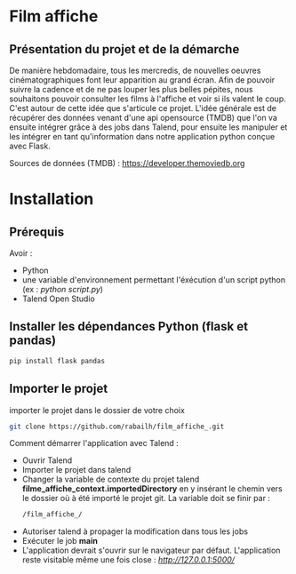 # Film affiche

## Présentation du projet et de la démarche

De manière hebdomadaire, tous les mercredis, de nouvelles oeuvres cinématographiques font leur apparition au grand écran. Afin de pouvoir suivre la cadence et de ne pas louper les plus belles pépites, nous souhaitons pouvoir consulter les films à l'affiche et voir si ils valent le coup. C'est autour de cette idée que s'articule ce projet.
L'idée générale est de récupérer des données venant d'une api opensource (TMDB) que l'on va ensuite intégrer grâce à des jobs dans Talend, pour ensuite les manipuler et les intégrer en tant qu'information dans notre application python conçue avec Flask.

Sources de données (TMDB) : https://developer.themoviedb.org

# Installation

## Prérequis

Avoir :

- Python
- une variable d'environnement permettant l'éxécution d'un script python (ex : *python script.py*)
- Talend Open Studio

## Installer les dépendances Python (flask et pandas)

```bash
pip install flask pandas
```
## Importer le projet

importer le projet dans le dossier de votre choix
```bash
git clone https://github.com/rabailh/film_affiche_.git
```

Comment démarrer l'application avec Talend :
- Ouvrir Talend
- Importer le projet dans talend
- Changer la variable de contexte du projet talend **filme_affiche_context.importedDirectory** en y insérant le chemin vers le dossier où à été importé le projet git.
  La variable doit se finir par :
  ```bash
  /film_affiche_/
  ```
- Autoriser talend à propager la modification dans tous les jobs
- Exécuter le job **main**
- L'application devrait s'ouvrir sur le navigateur par défaut. L'application reste visitable même une fois close : *http://127.0.0.1:5000/*

